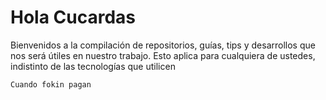 # Hola Cucardas

Bienvenidos a la compilación de repositorios, guías, tips y desarrollos que nos será útiles en nuestro trabajo. Esto aplica para cualquiera de ustedes, indistinto de las tecnologías que utilicen

```
Cuando fokin pagan
```
